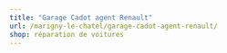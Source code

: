```yaml
---
title: "Garage Cadot agent Renault"
url: /marigny-le-chatel/garage-cadot-agent-renault/
shop: réparation de voitures
---
```

